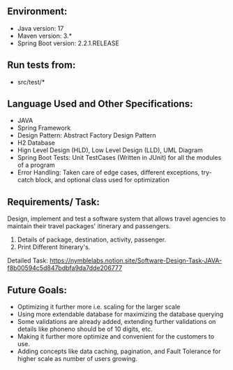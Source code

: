 ## Environment:
- Java version: 17
- Maven version: 3.*
- Spring Boot version: 2.2.1.RELEASE

## Run tests from:
- src/test/*


## Language Used and Other Specifications:
- JAVA
- Spring Framework
- Design Pattern: Abstract Factory Design Pattern
- H2 Database
- Hign Level Design (HLD), Low Level Design (LLD), UML Diagram
- Spring Boot Tests: Unit TestCases (Written in JUnit) for all the modules of a program
- Error Handling: Taken care of edge cases, different exceptions, try-catch block, and optional class used for optimization


## Requirements/ Task:
Design, implement and test a software system that allows travel agencies to maintain their travel packages' itinerary and passengers.

1. Details of package, destination, activity, passenger. 
2. Print Different Itinerary's.

Detailed Task: https://nymblelabs.notion.site/Software-Design-Task-JAVA-f8b00594c5d847bdbfa9da7dde206777


## Future Goals:
- Optimizing it further more i.e. scaling for the larger scale
- Using more extendable database for maximizing the database querying
- Some validations are already added, extending further validations on details like phoneno should be of 10 digits, etc. 
- Making it further more optimize and convenient for the customers to use.
- Adding concepts like data caching, pagination, and Fault Tolerance for higher scale as number of users growing.


